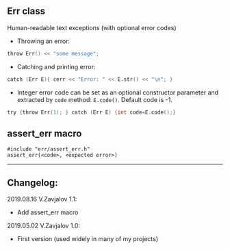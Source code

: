## Err class

Human-readable text exceptions (with optional error codes)

- Throwing an error:
```c
throw Err() << "some message";
```

- Catching and printing error:
```c
catch (Err E){ cerr << "Error: " << E.str() << "\n"; }
```

- Integer error code can be set as an optional constructor parameter
  and extracted by `code` method: `E.code()`. Default code is -1.
```c
try {throw Err(1); } catch (Err E) {int code=E.code();}
```

## assert_err macro

```
#include "err/assert_err.h"
assert_err(<code>, <expected error>)
```


------------------
## Changelog:

2019.08.16 V.Zavjalov 1.1:
- Add assert_err macro

2019.05.02 V.Zavjalov 1.0:
- First version (used widely in many of my projects)
